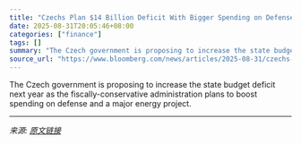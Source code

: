 ```yaml
---
title: "Czechs Plan $14 Billion Deficit With Bigger Spending on Defense"
date: 2025-08-31T20:05:46+08:00
categories: ["finance"]
tags: []
summary: "The Czech government is proposing to increase the state budget deficit next year as the fiscally-conservative administration plans to boost spending on defense and a major energy project."
source_url: "https://www.bloomberg.com/news/articles/2025-08-31/czechs-plan-14-billion-deficit-with-bigger-spending-on-defense"
---
```


The Czech government is proposing to increase the state budget deficit next year as the fiscally-conservative administration plans to boost spending on defense and a major energy project.

---

*来源: [原文链接](https://www.bloomberg.com/news/articles/2025-08-31/czechs-plan-14-billion-deficit-with-bigger-spending-on-defense)*
